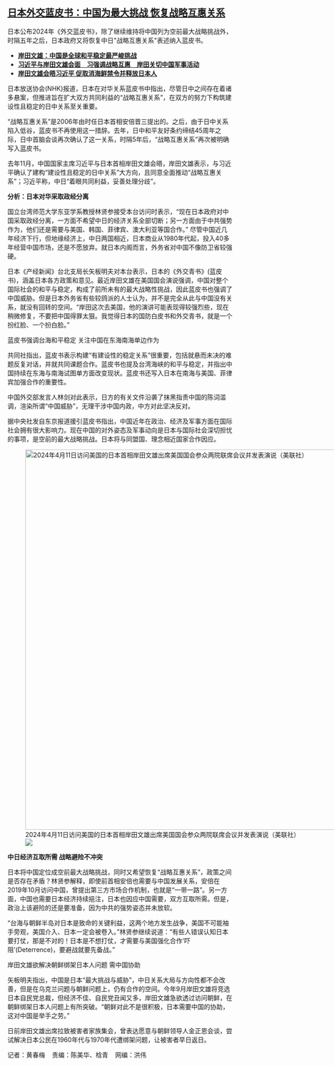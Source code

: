<!--1713372994000-->
[日本外交蓝皮书：中国为最大挑战 恢复战略互惠关系](https://www.rfa.org/mandarin/yataibaodao/junshiwaijiao/hcm-04172024102849.html)
------

<p>日本公布2024年《外交蓝皮书》，除了继续维持将中国列为空前最大战略挑战外，时隔五年之后，日本政府又将恢复中日"战略互惠关系"表述纳入蓝皮书。</p><ul><li><a href="https://www.rfa.org/mandarin/yataibaodao/junshiwaijiao/sh2-04112024130540.html"><strong>岸田文雄：中国是全球和平稳定最严峻挑战</strong></a></li><li><a href="https://www.rfa.org/mandarin/Xinwen/ec2-11172023033142.html"><strong>习近平与岸田文雄会面　习强调战略互惠　岸田关切中国军事活动</strong></a></li><li><strong><a href="https://www.rfa.org/mandarin/yataibaodao/junshiwaijiao/kw-11172023045125.html">岸田文雄会晤习近平 促取消海鲜禁令并释放日本人</a></strong></li></ul><p>日本放送协会(NHK)报道，日本在对华关系蓝皮书中指出，尽管日中之间存在着诸多悬案，但推进旨在扩大双方共同利益的“战略互惠关系”，在双方的努力下构筑建设性且稳定的日中关系至关重要。</p><p>“战略互惠关系”是2006年由时任日本首相安倍晋三提出的。之后，由于日中关系陷入低谷，蓝皮书不再使用这一措辞。去年，日中和平友好条约缔结45周年之际，日中首脑会谈再次确认了这一关系，时隔5年后，“战略互惠关系”再次被明确写入蓝皮书。</p><p>去年11月，中国国家主席习近平与日本首相岸田文雄会晤，岸田文雄表示，与习近平确认了建构“建设性且稳定的日中关系”大方向，且同意全面推动“战略互惠关系”；习近平称，中日“着眼共同利益，妥善处理分歧”。</p><p><strong>分析：日本对华采取政经分离</strong></p><p>国立台湾师范大学东亚学系教授林贤参接受本台访问时表示，“现在日本政府对中国采取政经分离，一方面不希望中日的经济关系全部切断；另一方面由于中共强势作为，他们还是需要与美国、韩国、菲律宾、澳大利亚等国合作。” 尽管中国近几年经济下行，但地缘经济上，中日两国相近，日本商业从1980年代起，投入40多年经营中国市场，还是不愿放弃。就日本内阁而言，外务省对中国不像防卫省较强硬。</p><p>日本《产经新闻》台北支局长矢板明夫对本台表示，日本的《外交青书》(蓝皮书)，涵盖日本各方政策和意见。最近岸田文雄在美国国会演说强调，中国对整个国际社会的和平与稳定，构成了前所未有的最大战略性挑战，因此蓝皮书也强调了中国威胁。但是日本外务省有些较鸽派的人士认为，并不是完全从此与中国没有关系，就没有回转的空间。“岸田这次去美国，他的演讲可能表现得较强烈些，现在稍微修复，不要把中国得罪太狠。我觉得日本的国防白皮书和外交青书，就是一个扮红脸、一个扮白脸。”</p><p>蓝皮书强调台海和平稳定 关注中国在东海南海单边作为</p><p>共同社指出，蓝皮书表示构建“有建设性的稳定关系”很重要，包括就悬而未决的难题反复对话，并就共同课题合作。蓝皮书也提及台湾海峡的和平与稳定，并指出中国持续在东海与南海试图单方面改变现状。蓝皮书还写入日本在南海与美国、菲律宾加强合作的重要性。</p><p>中国外交部发言人林剑对此表示，日方的有关文件沿袭了抹黑指责中国的陈词滥调，渲染所谓“中国威胁”，无理干涉中国内政，中方对此坚决反对。</p><p>据中央社发自东京报道援引蓝皮书指出，中国近年在政治、经济及军事方面在国际社会拥有很大影响力。现在中国的对外姿态及军事动向是日本与国际社会深切担忧的事项，是空前的最大战略挑战。日本将与同盟国、理念相近国家合作因应。</p><p><figure class="image-richtext image-inline captioned" style="width:1280px;"><img alt="2024年4月11日访问美国的日本首相岸田文雄出席美国国会参众两院联席会议并发表演说（美联社）" height="853" src="https://www.rfa.org/mandarin/yataibaodao/junshiwaijiao/hcm-04172024102849.html/hcm2.jpg/@@images/49e365fd-cbd9-4a68-bada-c44ff65c4d6d.jpeg" title="hcm2.jpg" width="1280"/><figcaption class="image-caption">2024年4月11日访问美国的日本首相岸田文雄出席美国国会参众两院联席会议并发表演说（美联社）</figcaption><small></small><div id="zoomattribute"><a data-caption="2024年4月11日访问美国的日本首相岸田文雄出席美国国会参众两院联席会议并发表演说（美联社）" data-fancybox="" href="https://www.rfa.org/mandarin/yataibaodao/junshiwaijiao/hcm-04172024102849.html/hcm2.jpg" id="single_image" title="2024年4月11日访问美国的日本首相岸田文雄出席美国国会参众两院联席会议并发表演说（美联社）"><img src="/++plone++rfa-resources/img/icon-zoom.png"/></a></div></figure></p><p><strong>中日经济互取所需 战略避险不冲突</strong></p><p>日本将中国定位成空前最大战略挑战，同时又希望恢复“战略互惠关系”，政策之间是否存在矛盾？林贤参解释，即使前首相安倍也需要与中国发展关系，安倍在2019年10月访问中国，曾提出第三方市场合作机制，也就是“一带一路”。另一方面，中国也需要日本经济持续挹注，日本也因应中国需要，双方互取所需。但是，政治上该避险的还是要准备，因为中共的强势姿态并未放软。</p><p>“台海与朝鲜半岛对日本是致命的关键利益，这两个地方发生战争，美国不可能袖手旁观，美国介入、日本一定会被卷入。”林贤参继续说道：“有些人错误认知日本要打仗，那是不对的！日本是不想打仗，才需要与美国强化合作‘吓阻’(Deterrence)，要避战就要先备战。”</p><p>岸田文雄欲解决朝鲜绑架日本人问题 需中国协助</p><p>矢板明夫指出，中国是日本“最大挑战与威胁”，中日关系大局与方向性都不会改善，但是在乌克兰问题与朝鲜问题上，仍有合作的空间。今年9月岸田文雄将竞选日本自民党总裁，但经济不佳、自民党丑闻又多，岸田文雄急欲透过访问朝鲜，在朝鲜绑架日本人问题上有所突破。“朝鲜对此不是很积极，日本需要中国的协助，这对中国是举手之劳。”</p><p>日前岸田文雄出席拉致被害者家族集会，曾表达愿意与朝鲜领导人金正恩会谈，尝试解决日本公民在1960年代与1970年代遭绑架问题，让被害者早日返日。</p><p>记者：黄春梅    责编：陈美华、梒青    网编：洪伟</p>
